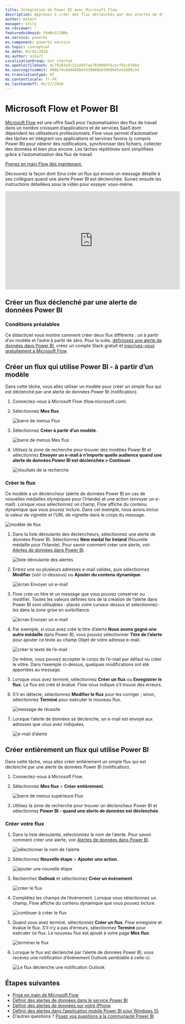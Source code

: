 ```yaml
---
title: Intégration de Power BI avec Microsoft Flow
description: Apprenez à créer des flux déclenchés par des alertes de données Power BI.
author: mihart
manager: kfile
ms.reviewer: ''
featuredvideoid: YhmNstC39Mw
ms.service: powerbi
ms.component: powerbi-service
ms.topic: conceptual
ms.date: 03/01/2018
ms.author: mihart
LocalizationGroup: Get started
ms.openlocfilehash: dc79282a5c221e85fae7838009f6cecf91cbfdb8
ms.sourcegitcommit: 998b79c0dd46d0e5439888b83999945ed1809c94
ms.translationtype: HT
ms.contentlocale: fr-FR
ms.lasthandoff: 05/17/2018
---
```

# <a name="microsoft-flow-and-power-bi"></a>Microsoft Flow et Power BI

[Microsoft Flow](https://flow.microsoft.com/en-us/documentation/getting-started) est une offre SaaS pour l’automatisation des flux de travail dans un nombre croissant d’applications et de services SaaS dont dépendent les utilisateurs professionnels. Flow vous permet d’automatiser des tâches en intégrant vos applications et services favoris (y compris Power BI) pour obtenir des notifications, synchroniser des fichiers, collecter des données et bien plus encore. Les tâches répétitives sont simplifiées grâce à l’automatisation des flux de travail.

[Prenez en main Flow dès maintenant.](https://flow.microsoft.com/documentation/getting-started)

Découvrez la façon dont Sirui crée un flux qui envoie un message détaillé à ses collègues quand une alerte Power BI est déclenchée. Suivez ensuite les instructions détaillées sous la vidéo pour essayer vous-même.

<iframe width="560" height="315" src="https://www.youtube.com/embed/YhmNstC39Mw" frameborder="0" allowfullscreen></iframe>

## <a name="create-a-flow-that-is-triggered-by-a-power-bi-data-alert"></a>Créer un flux déclenché par une alerte de données Power BI

### <a name="prerequisites"></a>Conditions préalables
Ce didacticiel vous montre comment créer deux flux différents : un à partir d’un modèle et l’autre à partir de zéro. Pour la suite, [définissez une alerte de données dans Power BI](service-set-data-alerts.md), créez un compte Slack gratuit et [inscrivez-vous gratuitement à Microsoft Flow](https://flow.microsoft.com/en-us/#home-signup).

## <a name="create-a-flow-that-uses-power-bi---from-a-template"></a>Créer un flux qui utilise Power BI - à partir d’un modèle
Dans cette tâche, vous allez utiliser un modèle pour créer un simple flux qui est déclenché par une alerte de données Power BI (notification).

1. Connectez-vous à Microsoft Flow (flow.microsoft.com).
2. Sélectionnez **Mes flux**.
   
   ![barre de menus Flux](media/service-flow-integration/power-bi-my-flows.png)
3. Sélectionnez **Créer à partir d’un modèle**.
   
    ![barre de menus Mes flux](media/service-flow-integration/power-bi-template.png)
4. Utilisez la zone de recherche pour trouver des modèles Power BI et sélectionnez **Envoyer un e-mail à n’importe quelle audience quand une alerte de données Power BI est déclenchée > Continuer**.
   
    ![résultats de la recherche](media/service-flow-integration/power-bi-flow-alert.png)


### <a name="build-the-flow"></a>Créer le flux
Ce modèle a un déclencheur (alerte de données Power BI en cas de nouvelles médailles olympiques pour l’Irlande) et une action (envoyer un e-mail). Lorsque vous sélectionnez un champ, Flow affiche du contenu dynamique que vous pouvez inclure.  Dans cet exemple, nous avons inclus la valeur de vignette et l’URL de vignette dans le corps du message.

![modèle de flux](media/service-flow-integration/power-bi-template1.png)

1. Dans la liste déroulante des déclencheurs, sélectionnez une alerte de données Power BI. Sélectionnez **New medal for Ireland** (Nouvelle médaille pour l’Irlande). Pour savoir comment créer une alerte, voir [Alertes de données dans Power BI](service-set-data-alerts.md).
   
   ![liste déroulante des alertes](media/service-flow-integration/power-bi-trigger-flow.png)
2. Entrez une ou plusieurs adresses e-mail valides, puis sélectionnez **Modifier** (voir ci-dessous) ou **Ajouter du contenu dynamique**. 
   
   ![écran Envoyer un e-mail](media/service-flow-integration/power-bi-flow-email.png)

3. Flow crée un titre et un message que vous pouvez conserver ou modifier. Toutes les valeurs définies lors de la création de l’alerte dans Power BI sont utilisables : placez votre curseur dessus et sélectionnez-les dans la zone grise en surbrillance. 

   ![écran Envoyer un e-mail](media/service-flow-integration/power-bi-flow-email-default.png)

1.  Par exemple, si vous avez créé le titre d’alerte **Nous avons gagné une autre médaille** dans Power BI, vous pouvez sélectionner **Titre de l’alerte** pour ajouter ce texte au champ Objet de votre adresse e-mail.

    ![créer le texte de l’e-mail](media/service-flow-integration/power-bi-flow-message.png)

    De même, vous pouvez accepter le corps de l’e-mail par défaut ou créer le vôtre. Dans l’exemple ci-dessus, quelques modifications ont été apportées au message.

1. Lorsque vous avez terminé, sélectionnez **Créer un flux** ou **Enregistrer le flux**.  Le flux est créé et évalué.  Flow vous indique s’il trouve des erreurs.
2. S’il en détecte, sélectionnez **Modifier le flux** pour les corriger ; sinon, sélectionnez **Terminé** pour exécuter le nouveau flux.
   
   ![message de réussite](media/service-flow-integration/power-bi-flow-running.png)
5. Lorsque l’alerte de données se déclenche, un e-mail est envoyé aux adresses que vous avez indiquées.  
   
   ![e-mail d’alerte](media/service-flow-integration/power-bi-flow-email2.png)

## <a name="create-a-flow-that-uses-power-bi---from-scratch-blank"></a>Créer entièrement un flux qui utilise Power BI
Dans cette tâche, vous allez créer entièrement un simple flux qui est déclenché par une alerte de données Power BI (notification).

1. Connectez-vous à Microsoft Flow.
2. Sélectionnez **Mes flux** > **Créer entièrement**.
   
   ![barre de menus supérieure Flux](media/service-flow-integration/power-bi-my-flows.png)
3. Utilisez la zone de recherche pour trouver un déclencheur Power BI et sélectionnez **Power BI - quand une alerte de données est déclenchée**.

### <a name="build-your-flow"></a>Créer votre flux
1. Dans la liste déroulante, sélectionnez le nom de l’alerte.  Pour savoir comment créer une alerte, voir [Alertes de données dans Power BI](service-set-data-alerts.md).
   
    ![sélectionner le nom de l’alerte](media/service-flow-integration/power-bi-totalstores2.png)
2. Sélectionnez **Nouvelle étape** > **Ajouter une action**.
   
   ![ajouter une nouvelle étape](media/service-flow-integration/power-bi-new-step.png)
3. Recherchez **Outlook** et sélectionnez **Créer un événement**.
   
   ![créer le flux](media/service-flow-integration/power-bi-create-event.png)
4. Complétez les champs de l’événement. Lorsque vous sélectionnez un champ, Flow affiche du contenu dynamique que vous pouvez inclure.
   
   ![continuer à créer le flux](media/service-flow-integration/power-bi-flow-event.png)
5. Quand vous avez terminé, sélectionnez **Créer un flux**.  Flow enregistre et évalue le flux. S’il n’y a pas d’erreurs, sélectionnez **Terminé** pour exécuter ce flux.  Le nouveau flux est ajouté à votre page **Mes flux**.
   
   ![terminer le flux](media/service-flow-integration/power-bi-flow-running.png)
6. Lorsque le flux est déclenché par l’alerte de données Power BI, vous recevez une notification d’événement Outlook semblable à celle-ci.
   
    ![Le flux déclenche une notification Outlook](media/service-flow-integration/power-bi-flow-notice.png)

## <a name="next-steps"></a>Étapes suivantes
* [Prise en main de Microsoft Flow](https://flow.microsoft.com/en-us/documentation/getting-started/)
* [Définir des alertes de données dans le service Power BI](service-set-data-alerts.md)
* [Définir des alertes de données sur votre iPhone](mobile-set-data-alerts-in-the-mobile-apps.md)
* [Définir des alertes dans l’application mobile Power BI pour Windows 10](mobile-set-data-alerts-in-the-mobile-apps.md)
* D’autres questions ? [Posez vos questions à la communauté Power BI](http://community.powerbi.com/)

